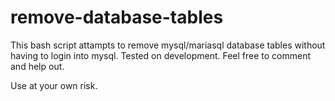 # remove-database-tables
This bash script attampts to remove mysql/mariasql database tables without having to login into mysql. Tested on development. Feel free to comment and help out. 



Use at your own risk. 
